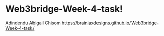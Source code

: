 # Web3bridge-Week-4-task!
Adindendu Abigail Chisom
https://brainiaxdesigns.github.io/Web3bridge-Week-4-task/

